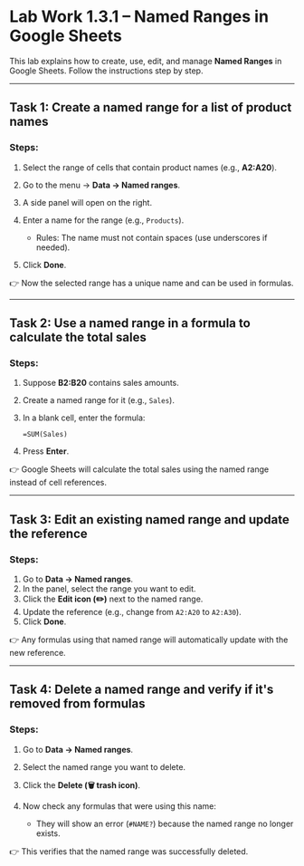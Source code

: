 
# Lab Work 1.3.1 – Named Ranges in Google Sheets

This lab explains how to create, use, edit, and manage **Named Ranges** in Google Sheets. Follow the instructions step by step.

---

## **Task 1: Create a named range for a list of product names**

### Steps:

1. Select the range of cells that contain product names (e.g., **A2\:A20**).
2. Go to the menu → **Data → Named ranges**.
3. A side panel will open on the right.
4. Enter a name for the range (e.g., `Products`).

   * Rules: The name must not contain spaces (use underscores if needed).
5. Click **Done**.

👉 Now the selected range has a unique name and can be used in formulas.

---

## **Task 2: Use a named range in a formula to calculate the total sales**

### Steps:

1. Suppose **B2\:B20** contains sales amounts.
2. Create a named range for it (e.g., `Sales`).
3. In a blank cell, enter the formula:

   ```
   =SUM(Sales)
   ```
4. Press **Enter**.

👉 Google Sheets will calculate the total sales using the named range instead of cell references.

---

## **Task 3: Edit an existing named range and update the reference**

### Steps:

1. Go to **Data → Named ranges**.
2. In the panel, select the range you want to edit.
3. Click the **Edit icon (✏️)** next to the named range.
4. Update the reference (e.g., change from `A2:A20` to `A2:A30`).
5. Click **Done**.

👉 Any formulas using that named range will automatically update with the new reference.

---

## **Task 4: Delete a named range and verify if it's removed from formulas**

### Steps:

1. Go to **Data → Named ranges**.
2. Select the named range you want to delete.
3. Click the **Delete (🗑️ trash icon)**.
4. Now check any formulas that were using this name:

   * They will show an error (`#NAME?`) because the named range no longer exists.

👉 This verifies that the named range was successfully deleted.

